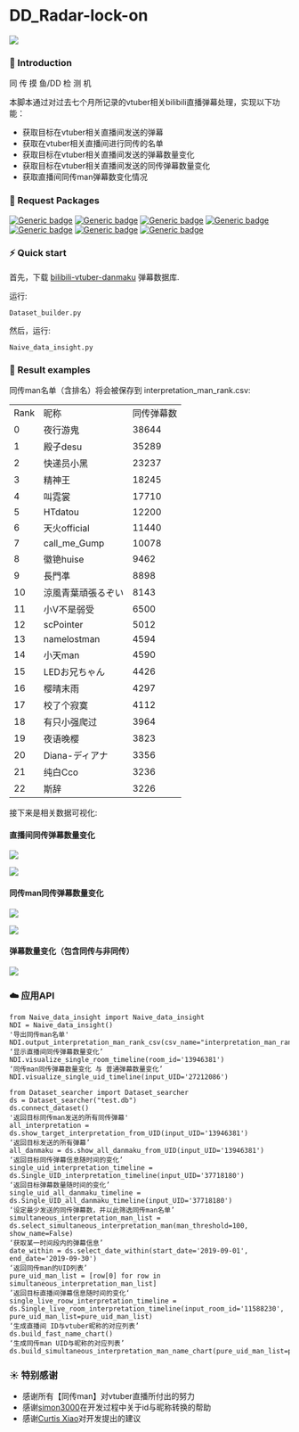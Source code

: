 # DD_Radar-lock-on

<p>
    <img src="image/dd_center.png"/>
</p>

### 📃 Introduction

同 传 摸 鱼/DD 检 测 机

本脚本通过对过去七个月所记录的vtuber相关bilibili直播弹幕处理，实现以下功能：

* 获取目标在vtuber相关直播间发送的弹幕
* 获取在vtuber相关直播间进行同传的名单
* 获取目标在vtuber相关直播间发送的弹幕数量变化
* 获取目标在vtuber相关直播间发送的同传弹幕数量变化
* 获取直播间同传man弹幕数变化情况

### 🌲 Request Packages

[![Generic badge](https://img.shields.io/badge/python3-orange.svg)](https://shields.io/)
[![Generic badge](https://img.shields.io/badge/pandas-red.svg)](https://shields.io/)
[![Generic badge](https://img.shields.io/badge/numpy-blue.svg)](https://shields.io/)
[![Generic badge](https://img.shields.io/badge/sqlite-blueviolet.svg)](https://shields.io/)
[![Generic badge](https://img.shields.io/badge/tqdm-lightgrey.svg)](https://shields.io/)
[![Generic badge](https://img.shields.io/badge/matplotlib-ff69b4.svg)](https://shields.io/)
[![Generic badge](https://img.shields.io/badge/seaborn-success.svg)](https://shields.io/)

### ⚡️ Quick start

首先，下载 [bilibili-vtuber-danmaku](https://github.com/dd-center/bilibili-vtuber-danmaku.git) 弹幕数据库.

运行:
```python3
Dataset_builder.py
```

然后，运行:
```python3
Naive_data_insight.py
```

### 🎉 Result examples

同传man名单（含排名）将会被保存到 interpretation_man_rank.csv:

|     |                 |       | 
|-----|-----------------|-------| 
| Rank  | 昵称           | 同传弹幕数 | 
| 0   | 夜行游鬼            | 38644 | 
| 1   | 殿子desu          | 35289 | 
| 2   | 快递员小黑           | 23237 | 
| 3   | 精神王             | 18245 | 
| 4   | 叫霓裳             | 17710 | 
| 5   | HTdatou         | 12200 | 
| 6   | 天火official      | 11440 | 
| 7   | call_me_Gump    | 10078 | 
| 8   | 徽铯huise         | 9462  | 
| 9   | 長門凖             | 8898  | 
| 10  | 涼風青葉頑張るぞい       | 8143  | 
| 11  | 小V不是弱受          | 6500  | 
| 12  | scPointer       | 5012  | 
| 13  | namelostman     | 4594  | 
| 14  | 小天man           | 4590  | 
| 15  | LEDお兄ちゃん        | 4426  | 
| 16  | 樱晴末雨            | 4297  | 
| 17  | 校了个寂寞           | 4112  | 
| 18  | 有只小强爬过          | 3964  | 
| 19  | 夜语晚樱            | 3823  | 
| 20  | Diana-ディアナ      | 3356  | 
| 21  | 纯白Cco           | 3236  | 
| 22  | 斯辞              | 3226  | 

接下来是相关数据可视化:

#### 直播间同传弹幕数量变化
<p>
    <img src="image/fubuki.png"/>
</p>

<p>
    <img src="image/mazili.png"/>
</p>

#### 同传man同传弹幕数量变化

<p>
    <img src="image/dianzi.png"/>
</p>

<p>
    <img src="image/xiaov.png"/>
</p>

#### 弹幕数量变化（包含同传与非同传）

<p>
    <img src="image/feixue.png"/>
</p>

### ☁️ 应用API

```python3
from Naive_data_insight import Naive_data_insight
NDI = Naive_data_insight()
'导出同传man名单'
NDI.output_interpretation_man_rank_csv(csv_name="interpretation_man_rank.csv")
‘显示直播间同传弹幕数量变化’
NDI.visualize_single_room_timeline(room_id='13946381')
‘同传man同传弹幕数量变化 与 普通弹幕数量变化’
NDI.visualize_single_uid_timeline(input_UID='27212086')
```

```python3
from Dataset_searcher import Dataset_searcher
ds = Dataset_searcher("test.db")
ds.connect_dataset()
'返回目标同传man发送的所有同传弹幕'
all_interpretation = ds.show_target_interpretation_from_UID(input_UID='13946381')
‘返回目标发送的所有弹幕’
all_danmaku = ds.show_all_danmaku_from_UID(input_UID='13946381')
‘返回目标同传弹幕信息随时间的变化’
single_uid_interpretation_timeline = ds.Single_UID_interpretation_timeline(input_UID='37718180')
‘返回目标弹幕数量随时间的变化’
single_uid_all_danmaku_timeline = ds.Single_UID_all_danmaku_timeline(input_UID='37718180')
‘设定最少发送的同传弹幕数，并以此筛选同传man名单’
simultaneous_interpretation_man_list = ds.select_simultaneous_interpretation_man(man_threshold=100, show_name=False)
‘获取某一时间段内的弹幕信息’
date_within = ds.select_date_within(start_date='2019-09-01', end_date='2019-09-30')
‘返回同传man的UID列表’
pure_uid_man_list = [row[0] for row in simultaneous_interpretation_man_list]
’返回目标直播间弹幕信息随时间的变化‘
single_live_roow_interpretation_timeline = ds.Single_live_room_interpretation_timeline(input_room_id='11588230', pure_uid_man_list=pure_uid_man_list)
‘生成直播间 ID与vtuber昵称的对应列表’
ds.build_fast_name_chart()
‘生成同传man UID与昵称的对应列表’
ds.build_simultaneous_interpretation_man_name_chart(pure_uid_man_list=pure_uid_man_list)
```
### ☀️ 特别感谢
* 感谢所有【同传man】对vtuber直播所付出的努力
* 感谢[simon3000](https://github.com/simon300000)在开发过程中关于id与昵称转换的帮助
* 感谢[Curtis Xiao](https://github.com/wudifeixue)对开发提出的建议
